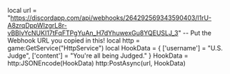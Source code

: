 local url = "https://discordapp.com/api/webhooks/264292569343590403/l1rU-A8zrqDppWIzgrL8r-vBBlvYcNUKI17tFqFTPgYuAn_H7dYhuwexGu8YQEUSLJ_3" -- Put the Webhook URL you copied in this!
local http = game:GetService("HttpService")
local HookData = {
['username'] = "U.S. Judge",
['content'] = "You're all being Judged."
}
HookData = http:JSONEncode(HookData)
http:PostAsync(url, HookData)
